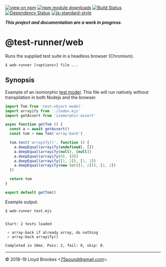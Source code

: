 [![view on npm](https://img.shields.io/npm/v/@test-runner/web.svg)](https://www.npmjs.org/package/@test-runner/web)
[![npm module downloads](https://img.shields.io/npm/dt/@test-runner/web.svg)](https://www.npmjs.org/package/@test-runner/web)
[![Build Status](https://travis-ci.org/test-runner-js/web-runner.svg?branch=master)](https://travis-ci.org/test-runner-js/web-runner)
[![Dependency Status](https://badgen.net/david/dep/test-runner-js/web-runner)](https://david-dm.org/test-runner-js/web-runner)
[![js-standard-style](https://img.shields.io/badge/code%20style-standard-brightgreen.svg)](https://github.com/feross/standard)

***This project and documentation are a work in progress***.

# @test-runner/web

Runs the supplied test suite in a headless browser (Chromium).

```
$ web-runner [<options>] file ...
```

## Synopsis

Example of an isomorphic [test model](https://github.com/test-runner-js/test-object-model). This file will run natively without transpilation in both Nodejs and the browser.

```js
import Tom from 'test-object-model'
import arrayify from './index.mjs'
import getAssert from 'isomorphic-assert'

async function getTom () {
  const a = await getAssert()
  const tom = new Tom('array-back')

  tom.test('arrayify()', function () {
    a.deepEqual(arrayify(undefined), [])
    a.deepEqual(arrayify(null), [null])
    a.deepEqual(arrayify(0), [0])
    a.deepEqual(arrayify([1, 2]), [1, 2])
    a.deepEqual(arrayify(new Set([1, 2])), [1, 2])
  })

  return tom
}

export default getTom()
```

Example output.

```
$ web-runner test.mjs


Start: 2 tests loaded

 ✓ array-back if already array, do nothing
 ✓ array-back arrayify()

Completed in 16ms. Pass: 2, fail: 0, skip: 0.
```

* * *

&copy; 2018-19 Lloyd Brookes \<75pound@gmail.com\>.
